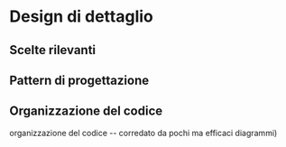 # Design di dettaglio

<!--
Approfondimento su model, da path dependent types ->
a dependent types, diagramma trait di commons, l'implementazione
magica di Reaction, dettaglio del parsing/lexer

Suddividerei i capitoli common/parser, ecc.. dentro a organizzazione
del codice
-->

## Scelte rilevanti

## Pattern di progettazione

## Organizzazione del codice

organizzazione del codice -- corredato da pochi ma efficaci diagrammi)
